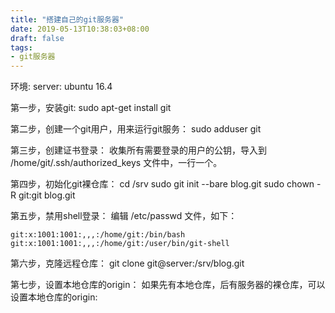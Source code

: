 ```yaml
---
title: "搭建自己的git服务器"
date: 2019-05-13T10:38:03+08:00
draft: false
tags:
- git服务器
---
```


环境:
server: ubuntu 16.4

第一步，安装git:
sudo apt-get install git

第二步，创建一个git用户，用来运行git服务：
sudo adduser git

第三步，创建证书登录：
收集所有需要登录的用户的公钥，导入到 /home/git/.ssh/authorized_keys 文件中，一行一个。

第四步，初始化git裸仓库：
cd /srv
sudo git init --bare blog.git
sudo chown -R git:git blog.git

第五步，禁用shell登录：
编辑 /etc/passwd 文件，如下：
```passwd
git:x:1001:1001:,,,:/home/git:/bin/bash
git:x:1001:1001:,,,:/home/git:/user/bin/git-shell
```

第六步，克隆远程仓库：
git clone git@server:/srv/blog.git

第七步，设置本地仓库的origin：
如果先有本地仓库，后有服务器的裸仓库，可以设置本地仓库的origin:
